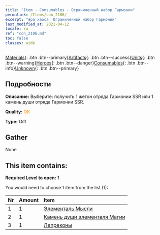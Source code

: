 ```yaml
---
title: "Item - Consumables - Ограниченный набор Гармонии"
permalink: /Items/con_2106/
excerpt: "Эра хаоса  Ограниченный набор Гармонии"
last_modified_at: 2021-04-12
locale: ru
ref: "con_2106.md"
toc: false
classes: wide
---
```

 [Materials](/ru/Items/){: .btn .btn--primary}[Artifacts](/ru/Items/Artifacts/){: .btn .btn--success}[Units](/ru/Items/Units/){: .btn .btn--warning}[Heroes](/ru/Items/Heroes/){: .btn .btn--danger}[Consumables](/ru/Items/Consumables/){: .btn .btn--info}[Unknown](/ru/Items/Unknown/){: .btn .btn--primary}

## Подробности
 **Описание:** Выберите: получить 1 жетон отряда Гармонии SSR или 1 камень души отряда Гармонии SSR.

 **Quality:** <span style="color: #FF8C00">OK</span>

 **Type:** Gift

## Gather

  None

## This item contains:

 **Required Level to open:** 1

 You would need to choose 1 item from the list (1):

  | Nr | Amount |     Item    |
  |:---|:-------|:------------|
  | 1 | 1 | [Элементаль Мысли](/ru/Items/unt_267/) | 
  | 2 | 1 | [Камень души элементаля Магии](/ru/Items/unt_347/) | 
  | 3 | 1 | [Лепреконы](/ru/Items/unt_270/) | 
